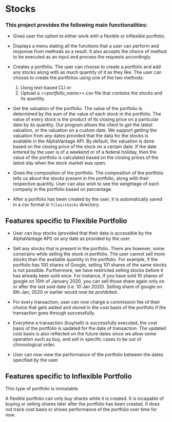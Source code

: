 # Stocks

### This project provides the following main functionalities:

- Gives user the option to either work with a flexible or inflexible portfolio.


- Displays a menu stating all the functions that a user can perform and response from methods
  as a result. It also accepts the choice of method to be executed as an input and process the
  requests accordingly.


- Creates a portfolio. The user can choose to create a portfolio and add any stocks along with
  as much quantity of it as they like. The user can choose to create the portfolios using one 
  of the two methods:
  1. Using text-based CLI or
  2. Upload a _<<portfolio_name>>_.csv file that contains the stocks and its quantity.


- Get the valuation of the portfolio. The value of the portfolio is determined by the
  sum of the value of each stock in the portfolio. The value of every stock is the product
  of its closing price on a particular date by its quantity. Our program allows the client
  to get the latest valuation, or the valuation on a custom date. We support
  getting the valuation from any dates provided that the data for the stocks is available in the AlphaVantage API.  By default,
  the valuation is done based on the closing price of the stock on a certain date.
  If the date entered by the user is of a weekend or of a federal holiday, then the value of the
  portfolio is calculated based on the closing prices of the latest day when the stock market was
  open.


- Gives the composition of the portfolio. The composition of the portfolio tells us about the
  stocks present in the portfolio, along with their respective quantity. User can also wish to 
  see the weightage of each company in the portfolio based on percentage.


- After a portfolio has been created by the user, it is automatically saved in a csv format in
  `files/stocks` directory.


## Features specific to Flexible Portfolio

- User can buy stocks (provided that their data is accessible by the AlphaVantage API) on any date as provided by the user. 


- Sell any stocks that is present in the portfolio. There are however, some constrains while
selling the stock in portfolio. The user cannot sell more stocks than the available quantity in the portfolio. 
For example, if the portfolio has 100 shares of Google, selling 101 shares of the same stocks is not possible. Furthermore, we have restricted
selling stocks before it has already been sold once. For instance, if you have sold 10 shares of google on 10th of January 2020,
you can sell those share again only on or after the last sold date (i.e. 10 Jan 2020). Selling share of google on 
9th Jan, 2020 or earlier would now be prohibited. 


- For every transaction, user can now charge a commission fee of their choice that gets added and 
stored in the cost basis of the portfolio if the transaction goes through successfully.


- Everytime a transaction (buy/sell) is successfully executed, the cost basis of the portfolio
  is updated for the date of transaction. The updated cost basis is also reflected on the future
  dates since we allow some operation such as buy, and sell in specific cases to be out of 
  chronological order.
  

- User can now view the performance of the portfolio between the dates specified by the user.


## Features specific to Inflexible Portfolio

This type of portfolio is immutable. 

A flexible portfolio can only buy shares while it is created. It is incapable of buying  or 
selling shares later after the portfolio has been created. It does not track cost basis or shows 
performance of the portfolio over time for now.
